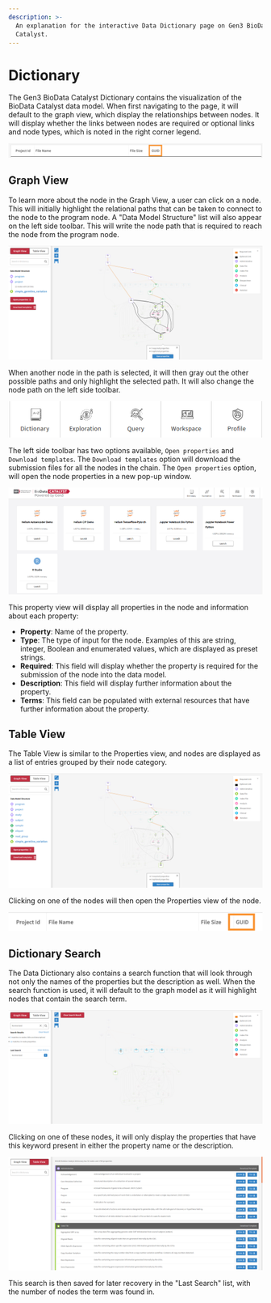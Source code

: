 ```yaml
---
description: >-
  An explanation for the interactive Data Dictionary page on Gen3 BioData
  Catalyst.
---
```


# Dictionary

The Gen3 BioData Catalyst Dictionary contains the visualization of the BioData Catalyst data model. When first navigating to the page, it will default to the graph view, which display the relationships between nodes. It will display whether the links between nodes are required or optional links and node types, which is noted in the right corner legend.

![The interactive BioData Catalyst Data Dictionary without anything selected.](../../.gitbook/assets/image%20%2817%29.png)

## Graph View

To learn more about the node in the Graph View, a user can click on a node. This will initially highlight the relational paths that can be taken to connect to the node to the program node. A "Data Model Structure" list will also appear on the left side toolbar. This will write the node path that is required to reach the node from the program node.

![An example of a node being selected in the interactive graph view.](../../.gitbook/assets/image%20%285%29.png)

When another node in the path is selected, it will then gray out the other possible paths and only highlight the selected path. It will also change the node path on the left side toolbar.

![An example of a second node being selected in the path of the first selected node.](../../.gitbook/assets/image%20%2814%29.png)

The left side toolbar has two options available, `Open properties` and `Download templates`. The `Download templates` option will download the submission files for all the nodes in the chain. The `Open properties` option, will open the node properties in a new pop-up window.

![A node&apos;s property window.](../../.gitbook/assets/image%20%2823%29.png)

This property view will display all properties in the node and information about each property:

* **Property**: Name of the property.
* **Type**: The type of input for the node. Examples of this are string, integer, Boolean and enumerated values, which are displayed as preset strings.
* **Required**: This field will display whether the property is required for the submission of the node into the data model.
* **Description**: This field will display further information about the property.
* **Terms**: This field can be populated with external resources that have further information about the property.

## Table View

The Table View is similar to the Properties view, and nodes are displayed as a list of entries grouped by their node category.

![Table View of the Gen3 BioData Catalyst Data Dictionary.](../../.gitbook/assets/image%20%2812%29.png)

Clicking on one of the nodes will then open the Properties view of the node.

![Opening the Properties in the Table View format.](../../.gitbook/assets/image%20%2819%29.png)

## Dictionary Search

The Data Dictionary also contains a search function that will look through not only the names of the properties but the description as well. When the search function is used, it will default to the graph model as it will highlight nodes that contain the search term.

![An example search for the term &quot;Harmonized&quot;](../../.gitbook/assets/image%20%2825%29.png)

Clicking on one of these nodes, it will only display the properties that have this keyword present in either the property name or the description.

![The Laboratory Results node with only properties that contain the term &quot;Harmonized&quot;.](../../.gitbook/assets/image%20%2811%29.png)

This search is then saved for later recovery in the "Last Search" list, with the number of nodes the term was found in.


